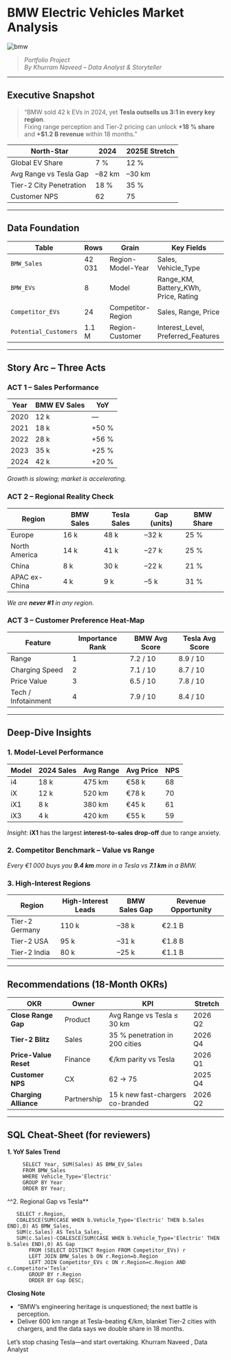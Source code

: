 # BMW Electric Vehicles Market Analysis 

![bmw](https://github.com/user-attachments/assets/1160156b-4838-476f-ba52-55fe8f4f6e99)

> *Portfolio Project*  
> *By Khurram Naveed – Data Analyst & Storyteller*  


---

## Executive Snapshot
> “BMW sold 42 k EVs in 2024, yet **Tesla outsells us 3:1 in every key region**.  
> Fixing range perception and Tier-2 pricing can unlock **+18 % share** and **+$1.2 B revenue** within 18 months.”

| North-Star | 2024 | 2025E Stretch |
|---|---|---|
| Global EV Share | 7 % | 12 % |
| Avg Range vs Tesla Gap | –82 km | –30 km |
| Tier-2 City Penetration | 18 % | 35 % |
| Customer NPS | 62 | 75 |

---

##  Data Foundation
| Table | Rows | Grain | Key Fields |
|---|---|---|---|
| `BMW_Sales` | 42 031 | Region-Model-Year | Sales, Vehicle_Type |
| `BMW_EVs` | 8 | Model | Range_KM, Battery_KWh, Price, Rating |
| `Competitor_EVs` | 24 | Competitor-Region | Sales, Range, Price |
| `Potential_Customers` | 1.1 M | Region-Customer | Interest_Level, Preferred_Features |

---

##  Story Arc – Three Acts  

### ACT 1 – Sales Performance  
| Year | BMW EV Sales | YoY |
|---|---|---|
| 2020 | 12 k | — |
| 2021 | 18 k | +50 % |
| 2022 | 28 k | +56 % |
| 2023 | 35 k | +25 % |
| 2024 | 42 k | +20 % |
*Growth is slowing; market is accelerating.*

### ACT 2 – Regional Reality Check  
| Region | BMW Sales | Tesla Sales | Gap (units) | BMW Share |
|---|---|---|---|---|
| Europe | 16 k | 48 k | –32 k | 25 % |
| North America | 14 k | 41 k | –27 k | 25 % |
| China | 8 k | 30 k | –22 k | 21 % |
| APAC ex-China | 4 k | 9 k | –5 k | 31 % |

*We are **never #1** in any region.*

### ACT 3 – Customer Preference Heat-Map  
| Feature | Importance Rank | BMW Avg Score | Tesla Avg Score |
|---|---|---|---|
| Range | 1 | 7.2 / 10 | 8.9 / 10 |
| Charging Speed | 2 | 7.1 / 10 | 8.7 / 10 |
| Price Value | 3 | 6.5 / 10 | 7.8 / 10 |
| Tech / Infotainment | 4 | 7.9 / 10 | 8.4 / 10 |

---

##  Deep-Dive Insights  

### 1. Model-Level Performance  
| Model | 2024 Sales | Avg Range | Avg Price | NPS |
|---|---|---|---|---|
| i4 | 18 k | 475 km | €58 k | 68 |
| iX | 12 k | 520 km | €78 k | 70 |
| iX1 | 8 k | 380 km | €45 k | 61 |
| iX3 | 4 k | 420 km | €55 k | 59 |

*Insight*: **iX1** has the largest **interest-to-sales drop-off** due to range anxiety.

### 2. Competitor Benchmark – Value vs Range  

*Every €1 000 buys you **9.4 km** more in a Tesla vs **7.1 km** in a BMW.*

### 3. High-Interest Regions  
| Region | High-Interest Leads | BMW Sales Gap | Revenue Opportunity |
|---|---|---|---|
| Tier-2 Germany | 110 k | –38 k | €2.1 B |
| Tier-2 USA | 95 k | –31 k | €1.8 B |
| Tier-2 India | 80 k | –25 k | €1.1 B |

---

##  Recommendations (18-Month OKRs)

| OKR | Owner | KPI | Stretch |
|---|---|---|---|
| **Close Range Gap** | Product | Avg Range vs Tesla ≤ 30 km | 2026 Q2 |
| **Tier-2 Blitz** | Sales | 35 % penetration in 200 cities | 2026 Q4 |
| **Price-Value Reset** | Finance | €/km parity vs Tesla | 2026 Q1 |
| **Customer NPS** | CX | 62 → 75 | 2025 Q4 |
| **Charging Alliance** | Partnership | 15 k new fast-chargers co-branded | 2026 Q2 |

---

##  SQL Cheat-Sheet (for reviewers)


**1. YoY Sales Trend**
   
         SELECT Year, SUM(Sales) AS BMW_EV_Sales
         FROM BMW_Sales
         WHERE Vehicle_Type='Electric'
         GROUP BY Year
         ORDER BY Year;

^^2. Regional Gap vs Tesla**

       SELECT r.Region,
       COALESCE(SUM(CASE WHEN b.Vehicle_Type='Electric' THEN b.Sales END),0) AS BMW_Sales,
       SUM(c.Sales) AS Tesla_Sales,
       SUM(c.Sales)-COALESCE(SUM(CASE WHEN b.Vehicle_Type='Electric' THEN b.Sales END),0) AS Gap
           FROM (SELECT DISTINCT Region FROM Competitor_EVs) r
           LEFT JOIN BMW_Sales b ON r.Region=b.Region
           LEFT JOIN Competitor_EVs c ON r.Region=c.Region AND c.Competitor='Tesla'
           GROUP BY r.Region
           ORDER BY Gap DESC;

**Closing Note**

- “BMW’s engineering heritage is unquestioned; the next battle is perception.
- Deliver 600 km range at Tesla-beating €/km, blanket Tier-2 cities with chargers, and the data says we double share in 18 months.
  
Let’s stop chasing Tesla—and start overtaking.
Khurram Naveed , Data Analyst
